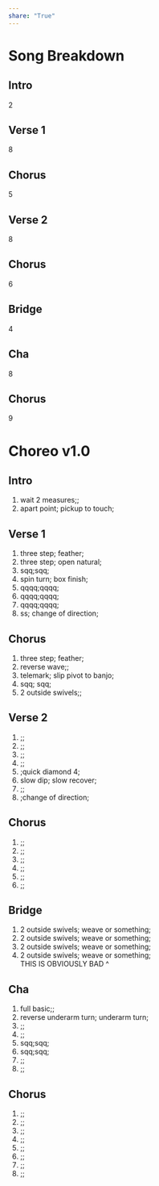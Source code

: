 ```yaml
---  
share: "True"  
---  
```

  
# Song Breakdown  
## Intro  
2  
## Verse 1  
8  
## Chorus  
5  
## Verse 2  
8   
## Chorus  
6  
## Bridge  
4  
## Cha  
8  
## Chorus  
9  
  
# Choreo v1.0  
## Intro  
1. wait 2 measures;;  
2. apart point; pickup to touch;  
## Verse 1  
1. three step; feather;  
2. three step; open natural;  
3. sqq;sqq;  
4. spin turn; box finish;  
5. qqqq;qqqq;  
6. qqqq;qqqq;  
7. qqqq;qqqq;  
8. ss; change of direction;  
## Chorus  
1. three step; feather;  
2. reverse wave;;  
3. telemark; slip pivot to banjo;  
4. sqq; sqq;  
5. 2 outside swivels;;  
## Verse 2  
1. ;;  
2. ;;  
3. ;;  
4. ;;  
5. ;quick diamond 4;  
6. slow dip; slow recover;  
7. ;;  
8. ;change of direction;  
## Chorus  
1. ;;  
2. ;;  
3. ;;  
4. ;;  
5. ;;  
6. ;;  
## Bridge  
1. 2 outside swivels; weave or something;  
2. 2 outside swivels; weave or something;  
3. 2 outside swivels; weave or something;  
4. 2 outside swivels; weave or something;  
THIS IS OBVIOUSLY BAD ^  
## Cha  
1. full basic;;  
2. reverse underarm turn; underarm turn;  
3. ;;  
4. ;;  
5. sqq;sqq;  
6. sqq;sqq;  
7. ;;  
8. ;;  
## Chorus  
1. ;;  
2. ;;  
3. ;;  
4. ;;  
5. ;;  
6. ;;  
7. ;;  
8. ;;